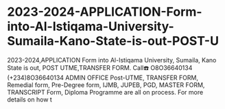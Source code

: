 # 2023-2024-APPLICATION-Form-into-Al-Istiqama-University-Sumaila-Kano-State-is-out-POST-U
2023-2024,APPLICATION Form into Al-Istiqama University, Sumaila, Kano State is out, POST UTME,TRANSFER FORM. Call☎️ O8O36640134 (+234)8O36640134 ADMIN OFFICE Post-UTME, TRANSFER FORM, Remedial form, Pre-Degree form, IJMB, JUPEB, PGD, MASTER FORM, TRANSCRIPT Form, Diploma Programme are all on process. For more details on how t
